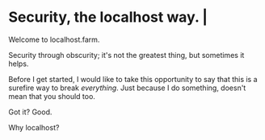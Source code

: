 # Security, the localhost way. |

Welcome to localhost.farm.

Security through obscurity; it's not the greatest thing, but sometimes it helps.


Before I get started, I would like to take this opportunity to say that this is a surefire way to break *everything*. Just because I do something, doesn't mean that you should too. 

Got it? 
Good.

Why localhost?
